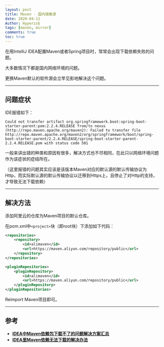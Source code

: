 ```yaml
---
layout: post
title: Maven - 国内镜像源
date: 2020-04-11
Author: Hyperzsb
tags: [maven, mirror]
comments: true
toc: true
---
```


在用IntelliJ IDEA配置Maven或者Spring项目时，常常会出现下载依赖失败的问题。

大多数情况下都是国内网络环境的问题。

更换Maven默认的软件源会立竿见影地解决这个问题。

<!-- more -->

---

## 问题症状

IDE报错如下：

```
Could not transfer artifact org.springframework.boot:spring-boot-starter-parent:pom:2.2.4.RELEASE from/to nexus (http://repo.maven.apache.org/maven2): Failed to transfer file http://repo.maven.apache.org/maven2/org/springframework/boot/spring-boot-starter-parent/2.2.4.RELEASE/spring-boot-starter-parent-2.2.4.RELEASE.pom with status code 501
```

一般来讲出错的种类和原因有很多，解决方式也不尽相同，在此只以网络环境问题作为该症状的症结所在。

（这里报错的问题其实应该是该版本Maven对应的默认源的默认传输协议为Http，而实际默认源的默认传输协议以迁移到Https上，且停止了对Http的支持，才导致无法下载依赖）

---

## 解决方法

添加阿里云的仓库为Maven项目的默认仓库。

在pom.xml中`<project>`块（即root块）下添加如下代码：

```xml
<repositories>
	<repository>
    	<id>alimaven</id>
        <url>https://maven.aliyun.com/repository/public</url>
    </repository>
</repositories>

<pluginRepositories>
	<pluginRepository>
		<id>alimaven</id>
        <url>https://maven.aliyun.com/repository/public</url>
    </pluginRepository>
</pluginRepositories>
```

Reimport Maven项目即可。

---

## 参考

- **[IDEA中Maven依赖包下载不了的问题解决方案汇总](https://blog.csdn.net/jwcxs_m/article/details/80076909)**
- **[IDEA里Maven依赖无法下载的解决办法](https://blog.csdn.net/weixin_36795183/article/details/79408167)**

